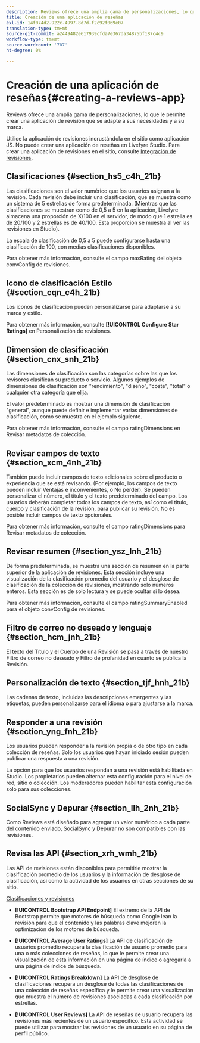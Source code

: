 ```yaml
---
description: Reviews ofrece una amplia gama de personalizaciones, lo que le permite crear una aplicación de revisión que se adapte a sus necesidades y a su marca.
title: Creación de una aplicación de reseñas
exl-id: 14f074d2-922c-4997-8d7d-f2c92f069e07
translation-type: tm+mt
source-git-commit: a2449482e617939cfda7e367da34875bf187c4c9
workflow-type: tm+mt
source-wordcount: '707'
ht-degree: 0%

---
```


# Creación de una aplicación de reseñas{#creating-a-reviews-app}

Reviews ofrece una amplia gama de personalizaciones, lo que le permite crear una aplicación de revisión que se adapte a sus necesidades y a su marca.

Utilice la aplicación de revisiones incrustándola en el sitio como aplicación JS. No puede crear una aplicación de reseñas en Livefyre Studio. Para crear una aplicación de revisiones en el sitio, consulte [Integración de revisiones](/help/implementation/c-app-integrations/c-reviews-integration.md).


## Clasificaciones {#section_hs5_c4h_21b}

Las clasificaciones son el valor numérico que los usuarios asignan a la revisión. Cada revisión debe incluir una clasificación, que se muestra como un sistema de 5 estrellas de forma predeterminada. (Mientras que las clasificaciones se muestran como de 0,5 a 5 en la aplicación, Livefyre almacena una proporción de X/100 en el servidor, de modo que 1 estrella es de 20/100 y 2 estrellas es de 40/100. Esta proporción se muestra al ver las revisiones en Studio).

La escala de clasificación de 0,5 a 5 puede configurarse hasta una clasificación de 100, con medias clasificaciones disponibles.

Para obtener más información, consulte el campo maxRating del objeto convConfig de revisiones.

## Icono de clasificación Estilo {#section_cqn_c4h_21b}

Los iconos de clasificación pueden personalizarse para adaptarse a su marca y estilo.

Para obtener más información, consulte **[!UICONTROL Configure Star Ratings]** en Personalización de revisiones.

## Dimension de clasificación {#section_cnx_snh_21b}

Las dimensiones de clasificación son las categorías sobre las que los revisores clasifican su producto o servicio. Algunos ejemplos de dimensiones de clasificación son &quot;rendimiento&quot;, &quot;diseño&quot;, &quot;coste&quot;, &quot;total&quot; o cualquier otra categoría que elija.

El valor predeterminado es mostrar una dimensión de clasificación &quot;general&quot;, aunque puede definir e implementar varias dimensiones de clasificación, como se muestra en el ejemplo siguiente.

Para obtener más información, consulte el campo ratingDimensions en Revisar metadatos de colección.

## Revisar campos de texto {#section_xcm_4nh_21b}

También puede incluir campos de texto adicionales sobre el producto o experiencia que se está revisando. (Por ejemplo, los campos de texto pueden incluir Ventajas e inconvenientes, o No perder). Se pueden personalizar el número, el título y el texto predeterminado del campo. Los usuarios deberán completar todos los campos de texto, así como el título, cuerpo y clasificación de la revisión, para publicar su revisión. No es posible incluir campos de texto opcionales.

Para obtener más información, consulte el campo ratingDimensions para Revisar metadatos de colección.

## Revisar resumen {#section_ysz_lnh_21b}

De forma predeterminada, se muestra una sección de resumen en la parte superior de la aplicación de revisiones. Esta sección incluye una visualización de la clasificación promedio del usuario y el desglose de clasificación de la colección de revisiones, mostrando solo números enteros. Esta sección es de solo lectura y se puede ocultar si lo desea.

Para obtener más información, consulte el campo ratingSummaryEnabled para el objeto convConfig de revisiones.

## Filtro de correo no deseado y lenguaje {#section_hcm_jnh_21b}

El texto del Título y el Cuerpo de una Revisión se pasa a través de nuestro Filtro de correo no deseado y Filtro de profanidad en cuanto se publica la Revisión.

## Personalización de texto {#section_tjf_hnh_21b}

Las cadenas de texto, incluidas las descripciones emergentes y las etiquetas, pueden personalizarse para el idioma o para ajustarse a la marca.

## Responder a una revisión {#section_yng_fnh_21b}

Los usuarios pueden responder a la revisión propia o de otro tipo en cada colección de reseñas. Solo los usuarios que hayan iniciado sesión pueden publicar una respuesta a una revisión.

La opción para que los usuarios respondan a una revisión está habilitada en Studio. Los propietarios pueden alternar esta configuración para el nivel de red, sitio o colección. Los moderadores pueden habilitar esta configuración solo para sus colecciones.

## SocialSync y Depurar {#section_llh_2nh_21b}

Como Reviews está diseñado para agregar un valor numérico a cada parte del contenido enviado, SocialSync y Depurar no son compatibles con las revisiones.

## Revisa las API {#section_xrh_wmh_21b}

Las API de revisiones están disponibles para permitirle mostrar la clasificación promedio de los usuarios y la información de desglose de clasificación, así como la actividad de los usuarios en otras secciones de su sitio.

[Clasificaciones y revisiones](https://api.livefyre.com/docs/apis/by-category/ratings-and-reviews)

* **[!UICONTROL Bootstrap API Endpoint]** El extremo de la API de Bootstrap permite que motores de búsqueda como Google lean la revisión para que el contenido y las palabras clave mejoren la optimización de los motores de búsqueda.

* **[!UICONTROL Average User Ratings]** La API de clasificación de usuarios promedio recupera la clasificación de usuario promedio para una o más colecciones de reseñas, lo que le permite crear una visualización de esta información en una página de índice o agregarla a una página de índice de búsqueda.

* **[!UICONTROL Ratings Breakdown]** La API de desglose de clasificaciones recupera un desglose de todas las clasificaciones de una colección de reseñas específica y le permite crear una visualización que muestra el número de revisiones asociadas a cada clasificación por estrellas.

* **[!UICONTROL User Reviews]** La API de reseñas de usuario recupera las revisiones más recientes de un usuario específico. Esta actividad se puede utilizar para mostrar las revisiones de un usuario en su página de perfil público.
